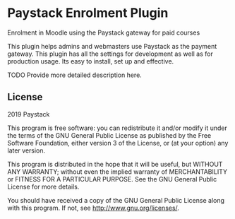 # Paystack Enrolment Plugin #

Enrolment in Moodle using the Paystack gateway for paid courses

This plugin helps admins and webmasters use Paystack as the payment gateway. This plugin has all the settings for development as well as for production usage. Its easy to install, set up and effective.

TODO Provide more detailed description here.

## License ##

2019 Paystack

This program is free software: you can redistribute it and/or modify it under
the terms of the GNU General Public License as published by the Free Software
Foundation, either version 3 of the License, or (at your option) any later
version.

This program is distributed in the hope that it will be useful, but WITHOUT ANY
WARRANTY; without even the implied warranty of MERCHANTABILITY or FITNESS FOR A
PARTICULAR PURPOSE.  See the GNU General Public License for more details.

You should have received a copy of the GNU General Public License along with
this program.  If not, see <http://www.gnu.org/licenses/>.
